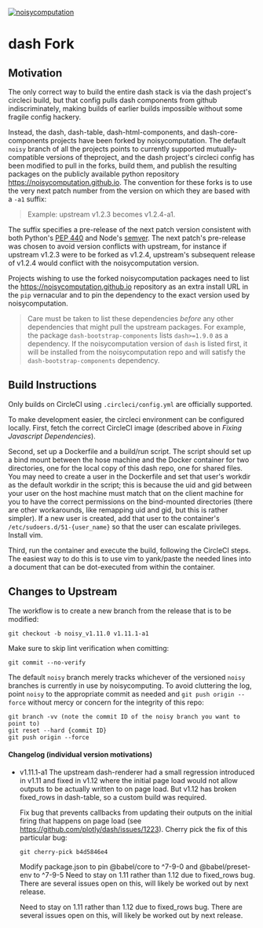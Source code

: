 [![noisycomputation](https://circleci.com/gh/noisycomputation/dash/tree/noisy.svg?style=shield)](https://circleci.com/gh/noisycomputation/dash)

# dash Fork

## Motivation

The only correct way to build the entire dash stack is via the
dash project's circleci build, but that config pulls dash components
from github indiscriminately, making builds of earlier builds impossible
without some fragile config hackery.

Instead, the dash, dash-table, dash-html-components, and dash-core-components
projects have been forked by noisycomputation. The default `noisy` branch of
all the projects points to currently supported mutually-compatible versions
of theproject, and the dash project's circleci config has been modified
to pull in the forks, build them, and publish the resulting packages on
the publicly available python repository <https://noisycomputation.github.io>.
The convention for these forks is to use the very next patch number from
the version on which they are based with a `-a1` suffix:

> Example: upstream v1.2.3 becomes v1.2.4-a1.

The suffix specifies a pre-release of the next patch version consistent with both
Python's [PEP 440](https://www.python.org/dev/peps/pep-0440/#id28) and
Node's [semver](https://github.com/semver/semver/blob/master/semver.md).
The next patch's pre-release was chosen to avoid version conflicts with
upstream, for instance if upstream v1.2.3 were to be forked as v1.2.4,
upstream's subsequent release of v1.2.4 would conflict with the noisycomputation
version.

Projects wishing to use the forked noisycomputation packages need to list the
<https://noisycomputation.github.io>  repository as an extra install URL in
the `pip` vernacular and to pin the dependency to the exact version used by
noisycomputation.

> Care must be taken to list these dependencies *before* any
> other dependencies that might pull the upstream packages. For example, the
> package `dash-bootstrap-components` lists `dash>=1.9.0` as a dependency.
> If the noisycomputation version of `dash` is listed first, it will be
> installed from the noisycomputation repo and will satisfy the
> `dash-bootstrap-components` dependency.

## Build Instructions

Only builds on CircleCI using `.circleci/config.yml` are officially supported.

To make development easier, the circleci environment can be configured locally.
First, fetch the correct CircleCI image (described above in *Fixing Javascript
Dependencies*).

Second, set up a Dockerfile and a build/run script. The script should set up
a bind mount between the hose machine and the Docker container for two directories,
one for the local copy of this dash repo, one for shared files. You may need to
create a user in the Dockerfile and set that user's workdir as the default workdir
in the script; this is because the uid and gid between your user on the host machine
must match that on the client machine for you to have the correct permissions on the
bind-mounted directories (there are other workarounds, like remapping uid and gid, but
this is rather simpler). If a new user is created, add that user to the container's
`/etc/sudoers.d/51-{user_name}` so that the user can escalate privileges. Install vim.

Third, run the container and execute the build, following the CircleCI steps. The
easiest way to do this is to use vim to yank/paste the needed lines into a document
that can be dot-executed from within the container.

## Changes to Upstream

The workflow is to create a new branch from the release that is to be modified:

    git checkout -b noisy_v1.11.0 v1.11.1-a1

Make sure to skip lint verification when comitting:

    git commit --no-verify

The default `noisy` branch merely tracks whichever of the versioned `noisy` branches
is currently in use by noisycomputing. To avoid cluttering the log, point `noisy` to
the appropriate commit as needed and `git push origin --force` without mercy or
concern for the integrity of this repo:

    git branch -vv (note the commit ID of the noisy branch you want to point to)
    git reset --hard {commit ID}
    git push origin --force

#### Changelog (individual version motivations)


* v1.11.1-a1
   The upstream dash-renderer had a small regression introduced in v1.11 and fixed
   in v1.12 where the initial page load would not allow outputs to be actually written
   to on page load. But v1.12 has broken fixed_rows in dash-table, so a custom
   build was required.

   Fix bug that prevents callbacks from updating their outputs on the initial
   firing that happens on page load (see https://github.com/plotly/dash/issues/1223).
   Cherry pick the fix of this particular bug:

      git cherry-pick b4d5846e4

   Modify package.json to pin @babel/core to ^7-9-0 and @babel/preset-env to ^7-9-5
   Need to stay on 1.11 rather than 1.12 due to fixed_rows bug. There are several
   issues open on this, will likely be worked out by next release.

   Need to stay on 1.11 rather than 1.12 due to fixed_rows bug. There are several
   issues open on this, will likely be worked out by next release.

